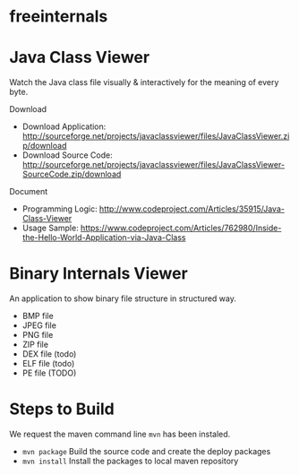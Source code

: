# freeinternals

Java Class Viewer
=========================
Watch the Java class file visually & interactively for the meaning of every byte.

Download
 - Download Application: http://sourceforge.net/projects/javaclassviewer/files/JavaClassViewer.zip/download
 - Download Source Code: http://sourceforge.net/projects/javaclassviewer/files/JavaClassViewer-SourceCode.zip/download

Document
 - Programming Logic: http://www.codeproject.com/Articles/35915/Java-Class-Viewer
 - Usage Sample: https://www.codeproject.com/Articles/762980/Inside-the-Hello-World-Application-via-Java-Class

Binary Internals Viewer
=========================
An application to show binary file structure in structured way.

 - BMP file
 - JPEG file
 - PNG file
 - ZIP file
 - DEX file (todo)
 - ELF file (todo)
 - PE file (TODO)
 
Steps to Build
=========================

We request the maven command line `mvn` has been instaled.

- `mvn package` Build the source code and create the deploy packages
- `mvn install` Install the packages to local maven repository
